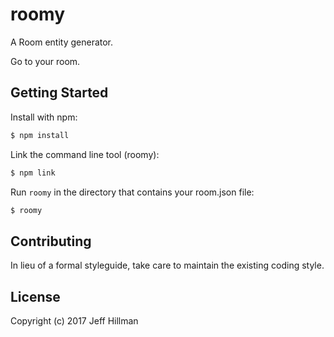 # roomy

A Room entity generator.

Go to your room.

## Getting Started
Install with npm:
```bash
$ npm install
```
Link the command line tool (roomy):
```bash
$ npm link
```
Run `roomy` in the directory that contains your room.json file:
```bash
$ roomy
```

## Contributing
In lieu of a formal styleguide, take care to maintain the existing coding style.

## License
Copyright (c) 2017 Jeff Hillman  
